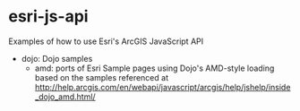 esri-js-api
===========

Examples of how to use Esri's ArcGIS JavaScript API 

- dojo: Dojo samples
	- amd: ports of Esri Sample pages using Dojo's AMD-style loading based on the samples referenced at <http://help.arcgis.com/en/webapi/javascript/arcgis/help/jshelp/inside_dojo_amd.html/>
